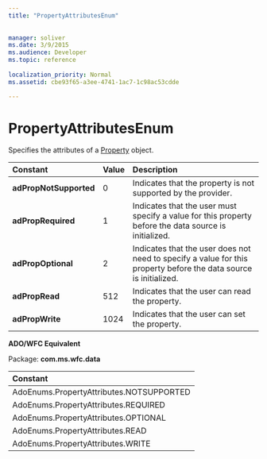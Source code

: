 ```yaml
---
title: "PropertyAttributesEnum"
 
 
manager: soliver
ms.date: 3/9/2015
ms.audience: Developer
ms.topic: reference
  
localization_priority: Normal
ms.assetid: cbe93f65-a3ee-4741-1ac7-1c98ac53cdde

---
```


# PropertyAttributesEnum

Specifies the attributes of a [Property](property-object-ado.md) object. 
  
|**Constant**|**Value**|**Description**|
|:-----|:-----|:-----|
|**adPropNotSupported** <br/> |0  <br/> |Indicates that the property is not supported by the provider.  <br/> |
|**adPropRequired** <br/> |1  <br/> |Indicates that the user must specify a value for this property before the data source is initialized.  <br/> |
|**adPropOptional** <br/> |2  <br/> |Indicates that the user does not need to specify a value for this property before the data source is initialized.  <br/> |
|**adPropRead** <br/> |512  <br/> |Indicates that the user can read the property.  <br/> |
|**adPropWrite** <br/> |1024  <br/> |Indicates that the user can set the property.  <br/> |
   
 **ADO/WFC Equivalent**
  
Package: **com.ms.wfc.data**
  
|**Constant**|
|:-----|
|AdoEnums.PropertyAttributes.NOTSUPPORTED  <br/> |
|AdoEnums.PropertyAttributes.REQUIRED  <br/> |
|AdoEnums.PropertyAttributes.OPTIONAL  <br/> |
|AdoEnums.PropertyAttributes.READ  <br/> |
|AdoEnums.PropertyAttributes.WRITE  <br/> |
   

